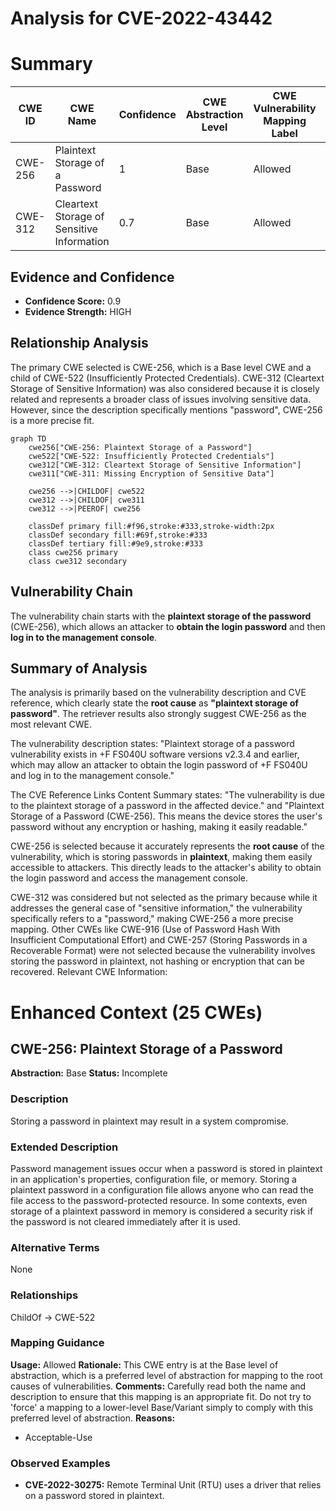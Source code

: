 # Analysis for CVE-2022-43442

# Summary
| CWE ID | CWE Name | Confidence | CWE Abstraction Level | CWE Vulnerability Mapping Label | CWE-Vulnerability Mapping Notes |
|---|---|---|---|---|---|
| CWE-256 | Plaintext Storage of a Password | 1 | Base | Allowed | Primary CWE |
| CWE-312 | Cleartext Storage of Sensitive Information | 0.7 | Base | Allowed | Secondary Candidate |

## Evidence and Confidence

*   **Confidence Score:** 0.9
*   **Evidence Strength:** HIGH

## Relationship Analysis
The primary CWE selected is CWE-256, which is a Base level CWE and a child of CWE-522 (Insufficiently Protected Credentials). CWE-312 (Cleartext Storage of Sensitive Information) was also considered because it is closely related and represents a broader class of issues involving sensitive data. However, since the description specifically mentions "password", CWE-256 is a more precise fit.

```mermaid
graph TD
    cwe256["CWE-256: Plaintext Storage of a Password"]
    cwe522["CWE-522: Insufficiently Protected Credentials"]
    cwe312["CWE-312: Cleartext Storage of Sensitive Information"]
    cwe311["CWE-311: Missing Encryption of Sensitive Data"]
    
    cwe256 -->|CHILDOF| cwe522
    cwe312 -->|CHILDOF| cwe311
    cwe312 -->|PEEROF| cwe256

    classDef primary fill:#f96,stroke:#333,stroke-width:2px
    classDef secondary fill:#69f,stroke:#333
    classDef tertiary fill:#9e9,stroke:#333
    class cwe256 primary
    class cwe312 secondary
```

## Vulnerability Chain
The vulnerability chain starts with the **plaintext storage of the password** (CWE-256), which allows an attacker to **obtain the login password** and then **log in to the management console**.

## Summary of Analysis
The analysis is primarily based on the vulnerability description and CVE reference, which clearly state the **root cause** as **"plaintext storage of password"**. The retriever results also strongly suggest CWE-256 as the most relevant CWE.

The vulnerability description states: "Plaintext storage of a password vulnerability exists in +F FS040U software versions v2.3.4 and earlier, which may allow an attacker to obtain the login password of +F FS040U and log in to the management console."

The CVE Reference Links Content Summary states: "The vulnerability is due to the plaintext storage of a password in the affected device." and "Plaintext Storage of a Password (CWE-256). This means the device stores the user's password without any encryption or hashing, making it easily readable."

CWE-256 is selected because it accurately represents the **root cause** of the vulnerability, which is storing passwords in **plaintext**, making them easily accessible to attackers. This directly leads to the attacker's ability to obtain the login password and access the management console.

CWE-312 was considered but not selected as the primary because while it addresses the general case of "sensitive information," the vulnerability specifically refers to a "password," making CWE-256 a more precise mapping. Other CWEs like CWE-916 (Use of Password Hash With Insufficient Computational Effort) and CWE-257 (Storing Passwords in a Recoverable Format) were not selected because the vulnerability involves storing the password in plaintext, not hashing or encryption that can be recovered.
Relevant CWE Information:

# Enhanced Context (25 CWEs)

## CWE-256: Plaintext Storage of a Password
**Abstraction:** Base
**Status:** Incomplete

### Description
Storing a password in plaintext may result in a system compromise.

### Extended Description
Password management issues occur when a password is stored in plaintext in an application's properties, configuration file, or memory. Storing a plaintext password in a configuration file allows anyone who can read the file access to the password-protected resource. In some contexts, even storage of a plaintext password in memory is considered a security risk if the password is not cleared immediately after it is used.

### Alternative Terms
None

### Relationships
ChildOf -> CWE-522

### Mapping Guidance
**Usage:** Allowed
**Rationale:** This CWE entry is at the Base level of abstraction, which is a preferred level of abstraction for mapping to the root causes of vulnerabilities.
**Comments:** Carefully read both the name and description to ensure that this mapping is an appropriate fit. Do not try to 'force' a mapping to a lower-level Base/Variant simply to comply with this preferred level of abstraction.
**Reasons:**
- Acceptable-Use

### Observed Examples
- **CVE-2022-30275:** Remote Terminal Unit (RTU) uses a driver that relies on a password stored in plaintext.
